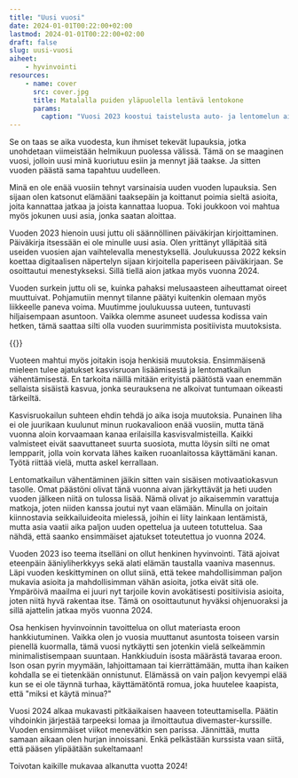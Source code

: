 ```yaml
---
title: "Uusi vuosi"
date: 2024-01-01T00:22:00+02:00
lastmod: 2024-01-01T00:22:00+02:00
draft: false
slug: uusi-vuosi
aiheet:
    - hyvinvointi
resources:
    - name: cover
      src: cover.jpg
      title: Matalalla puiden yläpuolella lentävä lentokone
      params:
        caption: "Vuosi 2023 koostui taistelusta auto- ja lentomelun aiheuttamia oireita vastaan."
---
```

Se on taas se aika vuodesta, kun ihmiset tekevät lupauksia, jotka unohdetaan viimeistään helmikuun puolessa välissä. Tämä on se maaginen vuosi, jolloin
uusi minä kuoriutuu esiin ja mennyt jää taakse. Ja sitten vuoden päästä sama tapahtuu uudelleen.

<!--more-->

Minä en ole enää vuosiin tehnyt varsinaisia uuden vuoden lupauksia. Sen sijaan olen katsonut elämääni taaksepäin ja koittanut poimia sieltä asioita, joita
kannattaa jatkaa ja joista kannattaa luopua. Toki joukkoon voi mahtua myös jokunen uusi asia, jonka saatan aloittaa.

Vuoden 2023 hienoin uusi juttu oli säännöllinen päiväkirjan kirjoittaminen. Päiväkirja itsessään ei ole minulle uusi asia. Olen yrittänyt ylläpitää sitä useiden vuosien ajan vaihtelevalla menestyksellä. Joulukuussa 2022 keksin koettaa digitaalisen näpertelyn sijaan kirjoitella paperiseen päiväkirjaan. Se osoittautui menestykseksi. Sillä tiellä aion jatkaa myös vuonna 2024.

Vuoden surkein juttu oli se, kuinka pahaksi melusaasteen aiheuttamat oireet muuttuivat. Pohjamutiin mennyt tilanne päätyi kuitenkin olemaan myös liikkeelle paneva voima. Muutimme joulukuussa uuteen, tuntuvasti hiljaisempaan asuntoon. Vaikka olemme asuneet uudessa kodissa vain hetken, tämä saattaa silti olla vuoden suurimmista positiivista muutoksista.

{{<cover>}}

Vuoteen mahtui myös joitakin isoja henkisiä muutoksia. Ensimmäisenä mieleen tulee ajatukset kasvisruoan lisäämisestä ja lentomatkailun vähentämisestä. En tarkoita näillä mitään erityistä päätöstä vaan enemmän sellaista sisäistä kasvua, jonka seurauksena ne alkoivat tuntumaan oikeasti tärkeiltä.

Kasvisruokailun suhteen ehdin tehdä jo aika isoja muutoksia. Punainen liha ei ole juurikaan kuulunut minun ruokavalioon enää vuosiin, mutta tänä vuonna aloin korvaamaan kanaa erilaisilla kasvisvalmisteilla. Kaikki valmisteet eivät saavuttaneet suurta suosiota, mutta löysin silti ne omat lempparit, jolla voin korvata lähes kaiken ruoanlaitossa käyttämäni kanan. Työtä riittää vielä, mutta askel kerrallaan.

Lentomatkailun vähentäminen jäikin sitten vain sisäisen motivaatiokasvun tasolle. Omat päästöni olivat tänä vuonna aivan järkyttävät ja heti uuden vuoden jälkeen niitä on tulossa lisää. Nämä olivat jo aikaisemmin varattuja matkoja, joten niiden kanssa joutui nyt vaan elämään. Minulla on joitain kiinnostavia seikkailuideoita mielessä, joihin ei liity lainkaan lentämistä, mutta asia vaatii aika paljon uuden opettelua ja uuteen totuttelua. Saa nähdä, että saanko ensimmäiset ajatukset toteutettua jo vuonna 2024.

Vuoden 2023 iso teema itselläni on ollut henkinen hyvinvointi. Tätä ajoivat eteenpäin ääniyliherkkyys sekä alati  elämän taustalla vaaniva masennus. Läpi vuoden keskittyminen on ollut siinä, että tekee mahdollisimman paljon mukavia asioita ja mahdollisimman vähän asioita, jotka eivät sitä ole. Ympäröivä maailma ei juuri nyt tarjoile kovin avokätisesti positiivisia asioita, joten niitä hyvä rakentaa itse. Tämä on osoittautunut hyväksi ohjenuoraksi ja sillä ajattelin jatkaa myös vuonna 2024.

Osa henkisen hyvinvoinnin tavoittelua on ollut materiasta eroon hankkiutuminen. Vaikka olen jo vuosia muuttanut asuntosta toiseen varsin pienellä kuormalla, tämä vuosi nytkäytti sen jotenkin vielä selkeämmin minimalistisempaan suuntaan. Hankkiuduin isosta määrästä tavaraa eroon. Ison osan pyrin myymään, lahjoittamaan tai kierrättämään, mutta ihan kaiken kohdalla se ei tietenkään onnistunut. Elämässä on vain paljon kevyempi elää kun se ei ole täynnä turhaa, käyttämätöntä romua, joka huutelee kaapista, että "miksi et käytä minua?"

Vuosi 2024 alkaa mukavasti pitkäaikaisen haaveen toteuttamisella. Päätin vihdoinkin järjestää tarpeeksi lomaa ja ilmoittautua divemaster-kurssille. Vuoden ensimmäiset viikot menevätkin sen parissa. Jännittää, mutta samaan aikaan olen hurjan innoissani. Enkä pelkästään kurssista vaan siitä, että pääsen ylipäätään sukeltamaan!

Toivotan kaikille mukavaa alkanutta vuotta 2024!
